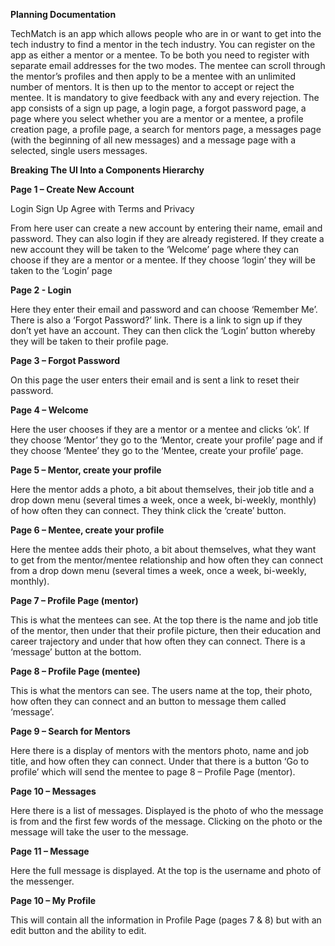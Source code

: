 
**Planning Documentation**

TechMatch is an app which allows people who are in or want to get into the tech industry to find a mentor in the tech industry. You can register on the app as either a mentor or a mentee. To be both you need to register with separate email addresses for the two modes. The mentee can scroll through the mentor’s profiles and then apply to be a mentee with an unlimited number of mentors. It is then up to the mentor to accept or reject the mentee. It is mandatory to give feedback with any and every rejection. The app consists of a sign up page, a login page, a forgot password page, a page where you select whether you are a mentor or a mentee, a profile creation page, a profile page, a search for mentors page, a messages page (with the beginning of all new messages) and a message page with a selected, single users messages.


**Breaking The UI Into a Components Hierarchy**

**Page 1 – Create New Account**

Login
Sign Up
Agree with Terms and Privacy

From here user can create a new account by entering their name, email and password. They can also login if they are already registered. If they create a new account they will be taken to the ‘Welcome’ page where they can choose if they are a mentor or a mentee. If they choose ‘login’ they will be taken to the ‘Login’ page

**Page 2 - Login**

Here they enter their email and password and can choose ‘Remember Me’. There is also a ‘Forgot Password?’ link. There is a link to sign up if they don’t yet have an account. They can then click the ‘Login’ button whereby they will be taken to their profile page.

**Page 3 – Forgot Password**

On this page the user enters their email and is sent a link to reset their password.

**Page 4 – Welcome**

Here the user chooses if they are a mentor or a mentee and clicks ‘ok’. If they choose ‘Mentor’ they go to the ‘Mentor, create your profile’ page and if they choose ‘Mentee’ they go to the ‘Mentee, create your profile’ page.

**Page 5 – Mentor, create your profile**

Here the mentor adds a photo, a bit about themselves, their job title and a drop down menu (several times a week, once a week, bi-weekly, monthly) of how often they can connect. They think click the ‘create’ button.

**Page 6 – Mentee, create your profile**

Here the mentee adds their photo, a bit about themselves, what they want to get from the mentor/mentee relationship and how often they can connect from a drop down menu (several times a week, once a week, bi-weekly, monthly).

**Page 7 – Profile Page (mentor)**

This is what the mentees can see. At the top there is the name and job title of the mentor, then under that their profile picture, then their education and career trajectory and under that how often they can connect. There is a ‘message’ button at the bottom.

**Page 8 – Profile Page (mentee)**

This is what the mentors can see. The users name at the top, their photo, how often they can connect and an button to message them called ‘message’.

**Page 9 – Search for Mentors**

Here there is a display of mentors with the mentors photo, name and job title, and how often they can connect. Under that there is a button ‘Go to profile’ which will send the mentee to page 8 – Profile Page (mentor).

**Page 10 – Messages**

Here there is a list of messages. Displayed is the photo of who the message is from and the first few words of the message. Clicking on the photo or the message will take the user to the message.

**Page 11 – Message**

Here the full message is displayed. At the top is the username and photo of the messenger.

**Page 10 – My Profile**

This will contain all the information in Profile Page (pages 7 & 8) but with an edit button and the ability to edit.
